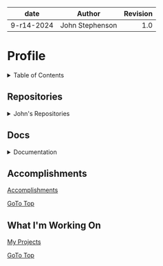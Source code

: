 | date | Author | Revision |
| :-------: |:---------------: |-------: |
| 9-r14-2024 | John Stephenson | 1.0 |  

# Profile 

<details>  
<summary>Table of Contents</summary>  

1. [My Repositories](#repositories)  <br>
2. [Documentation](#docs)  <br>
3. [Accomplishments](#accomplishments) <br>
4. [What I'm Working On](#what-i'm-working-on) <br>

</details>   

## Repositories  

<details>

<summary>John's Repositories</summary><br />   

<details>

<summary>Next.js</summary><br/ >

[Next.js CSS Variables](https://github.com/John-Stephenson-STL/nextjs-seo-navbar-css-variables-starter)  

[Next.js DarkMode](https://github.com/John-Stephenson-STL/nextjs-darkmode-toggle-css-variables-seo)  


[Goto Top](#profile)  


</details>

<details>

<summary>React.js</summary><br/ >

[React Hooks](https://github.com/John-Stephenson-STL/React-todo-with-hooks)  

[React.js CSS Variable Dark Mode Toggle](https://github.com/John-Stephenson-STL/reactjs-darkmode-toggle-css-variables-seo-starter)  

[React CSS Modules](https://github.com/John-Stephenson-STL/React-Hooks-CSS-Module)  

[React Hook Router](https://github.com/John-Stephenson-STL/React-Hook_Router)  

[Goto Top](#profile)  

</details>

</details>  

## Docs  

<details>

<summary>Documentation</summary><br/ >   


[How To](https://github.com/John-Stephenson-STL/MarkDown-Documentation/blob/main/How-To.md)  

[Website Documentation](https://github.com/John-Stephenson-STL/MarkDown-Documentation/blob/main/John.S.Doc.md)  

[GoTo Top](#profile)  

</details>

## Accomplishments  

[Accomplishments](https://github.com/John-Stephenson-STL/MarkDown-Documentation/blob/main/Accomplishments.md)  

[GoTo Top](#profile)  

## What I'm Working On

[My Projects](https://github.com/John-Stephenson-STL/MarkDown-Documentation/blob/main/Working-On.md)  

[GoTo Top](#profile)  